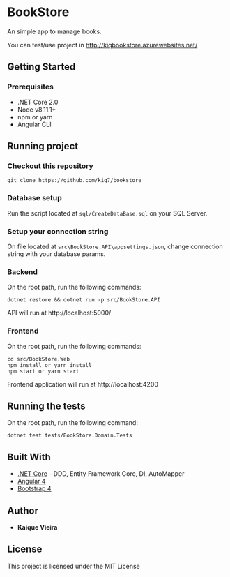 # BookStore

An simple app to manage books.

You can test/use project in http://kiqbookstore.azurewebsites.net/

## Getting Started

### Prerequisites

* .NET Core 2.0
* Node v8.11.1+
* npm or yarn
* Angular CLI


## Running project

### Checkout this repository 

```
git clone https://github.com/kiq7/bookstore
```

### Database setup
Run the script located at `sql/CreateDataBase.sql` on your SQL Server.

### Setup your connection string
On file located at `src\BookStore.API\appsettings.json`, change connection string with your database params.

### Backend 

On the root path, run the following commands:

```
dotnet restore && dotnet run -p src/BookStore.API
```

API will run at http://localhost:5000/

### Frontend

On the root path, run the following commands:

```
cd src/BookStore.Web
npm install or yarn install 
npm start or yarn start 
```

Frontend application will run at http://localhost:4200

## Running the tests

On the root path, run the following command:

```
dotnet test tests/BookStore.Domain.Tests
```


## Built With

* [.NET Core](https://www.microsoft.com/net/learn/get-started/) - DDD, Entity Framework Core, DI, AutoMapper
* [Angular 4](https://angular.io/)
* [Bootstrap 4](https://getbootstrap.com/docs/4.1/getting-started/introduction/)

## Author

* **Kaique Vieira** 

## License

This project is licensed under the MIT License

